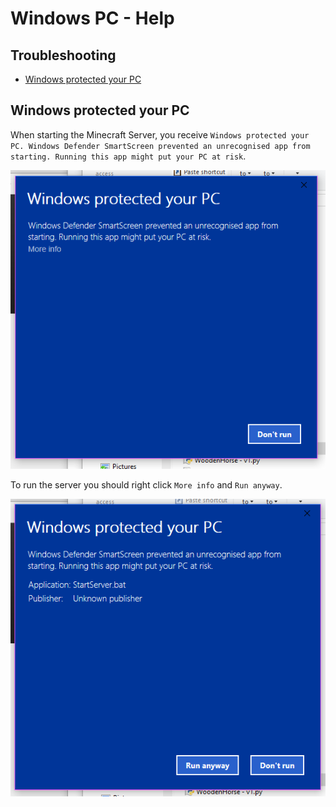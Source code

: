 # Windows PC - Help

## Troubleshooting
 * [Windows protected your PC](#windowsprotectedpc)
 
## Windows protected your PC  <a id="windowsprotectedpc"></a>

When starting the Minecraft Server, you receive `Windows protected your PC. Windows Defender SmartScreen prevented an unrecognised app from starting. Running this app might put your PC at risk`.

![proteced your PC](images/windows_unrecognised_app.PNG)

To run the server you should right click `More info` and `Run anyway`.

![run anyway](images/windows_unrecognised_app_run_anyway.PNG)

